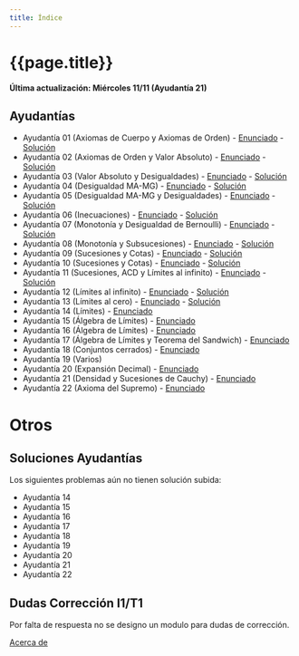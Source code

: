 ```yaml
---
title: Índice
---
```


# {{page.title}}

**Última actualización: Miércoles 11/11 (Ayudantía 21)**

## Ayudantías

- Ayudantía 01 (Axiomas de Cuerpo y Axiomas de Orden) - [Enunciado](pdfs/Enunciados/Enunciado01.pdf) - [Solución](pdfs/Soluciones/Solucion01.pdf)
- Ayudantía 02 (Axiomas de Orden y Valor Absoluto) - [Enunciado](pdfs/Enunciados/Enunciado02.pdf) - [Solución](pdfs/Soluciones/Solucion02.pdf)
- Ayudantía 03 (Valor Absoluto y Desigualdades) - [Enunciado](pdfs/Enunciados/Enunciado03.pdf) - [Solución](pdfs/Soluciones/Solucion03.pdf)
- Ayudantía 04 (Desigualdad MA-MG) - [Enunciado](pdfs/Enunciados/Enunciado04.pdf) - [Solución](pdfs/Soluciones/Solucion04.pdf)
- Ayudantía 05 (Desigualdad MA-MG y Desigualdades) - [Enunciado](pdfs/Enunciados/Enunciado05.pdf) - [Solución](pdfs/Soluciones/Solucion05.pdf)
- Ayudantía 06 (Inecuaciones) - [Enunciado](pdfs/Enunciados/Enunciado06.pdf) - [Solución](pdfs/Soluciones/Solucion06.pdf)
- Ayudantía 07 (Monotonía y Desigualdad de Bernoulli) - [Enunciado](pdfs/Enunciados/Enunciado07.pdf) - [Solución](pdfs/Soluciones/Solucion07.pdf)
- Ayudantía 08 (Monotonía y Subsucesiones) - [Enunciado](pdfs/Enunciados/Enunciado08.pdf) - [Solución](pdfs/Soluciones/Solucion08.pdf)
- Ayudantía 09 (Sucesiones y Cotas) - [Enunciado](pdfs/Enunciados/Enunciado09.pdf) - [Solución](pdfs/Soluciones/Solucion09.pdf)
- Ayudantía 10 (Sucesiones y Cotas) - [Enunciado](pdfs/Enunciados/Enunciado10.pdf) - [Solución](pdfs/Soluciones/Solucion10.pdf)
- Ayudantía 11 (Sucesiones, ACD y Límites al infinito) - [Enunciado](pdfs/Enunciados/Enunciado11.pdf) - [Solución](pdfs/Soluciones/Solucion11.pdf)
- Ayudantía 12 (Límites al infinito) - [Enunciado](pdfs/Enunciados/Enunciado12.pdf) - [Solución](pdfs/Soluciones/Solucion12.pdf)
- Ayudantía 13 (Límites al cero) - [Enunciado](pdfs/Enunciados/Enunciado13.pdf) - [Solución](pdfs/Soluciones/Solucion13.pdf)
- Ayudantía 14 (Límites) - [Enunciado](pdfs/Enunciados/Enunciado14.pdf)<!--  - [Solución](pdfs/Soluciones/Solucion14.pdf) -->
- Ayudantía 15 (Álgebra de Límites) - [Enunciado](pdfs/Enunciados/Enunciado15.pdf)<!--  - [Solución](pdfs/Soluciones/Solucion15.pdf) -->
- Ayudantía 16 (Álgebra de Límites) - [Enunciado](pdfs/Enunciados/Enunciado16.pdf)<!--  - [Solución](pdfs/Soluciones/Solucion16.pdf) -->
- Ayudantía 17 (Álgebra de Límites y Teorema del Sandwich) - [Enunciado](pdfs/Enunciados/Enunciado17.pdf)<!--  - [Solución](pdfs/Soluciones/Solucion17.pdf) -->
- Ayudantía 18 (Conjuntos cerrados) - [Enunciado](pdfs/Enunciados/Enunciado18.pdf)<!--  - [Solución](pdfs/Soluciones/Solucion18.pdf) -->
- Ayudantía 19 (Varios)<!--  - [Enunciado](pdfs/Enunciados/Enunciado19.pdf) --><!--  - [Solución](pdfs/Soluciones/Solucion19.pdf) -->
- Ayudantía 20 (Expansión Decimal) - [Enunciado](pdfs/Enunciados/Enunciado20.pdf)<!--  - [Solución](pdfs/Soluciones/Solucion20.pdf) -->
- Ayudantía 21 (Densidad y Sucesiones de Cauchy) - [Enunciado](pdfs/Enunciados/Enunciado21.pdf)<!--  - [Solución](pdfs/Soluciones/Solucion21.pdf) -->
- Ayudantía 22 (Axioma del Supremo) - [Enunciado](pdfs/Enunciados/Enunciado22.pdf)<!--  - [Solución](pdfs/Soluciones/Solucion22.pdf) -->


# Otros
## Soluciones Ayudantías
Los siguientes problemas aún no tienen solución subida:
- Ayudantía 14
- Ayudantía 15
- Ayudantía 16
- Ayudantía 17
- Ayudantía 18
- Ayudantía 19
- Ayudantía 20
- Ayudantía 21
- Ayudantía 22

## Dudas Corrección I1/T1
Por falta de respuesta no se designo un modulo para dudas de corrección.


[Acerca de](about)
